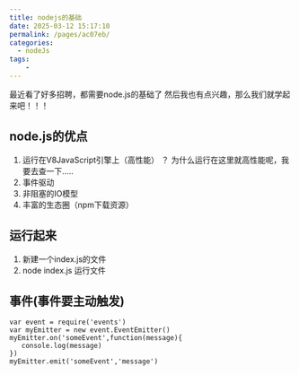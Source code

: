 ```yaml
---
title: nodejs的基础
date: 2025-03-12 15:17:10
permalink: /pages/ac07eb/
categories:
  - nodeJs
tags:
    -
---
```

最近看了好多招聘，都需要node.js的基础了  然后我也有点兴趣，那么我们就学起来吧！！！

## node.js的优点

1. 运行在V8JavaScript引擎上（高性能） ？ 为什么运行在这里就高性能呢，我要去查一下.....
2. 事件驱动
3. 非阻塞的IO模型
4. 丰富的生态圈（npm下载资源）

## 运行起来

1. 新建一个index.js的文件
2. node index.js  运行文件

## 事件(事件要主动触发)

```
var event = require('events')
var myEmitter = new event.EventEmitter()
myEmitter.on('someEvent',function(message){
   console.log(message)
})
myEmitter.emit('someEvent','message')
```

##
